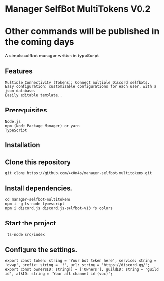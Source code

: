 # Manager SelfBot MultiTokens V0.2

# Other commands will be published in the coming days 

A simple selfbot manager written in typeScript 


## Features

    Multiple Connectivity (Tokens): Connect multiple Discord selfbots.
    Easy configuration: customizable configurations for each user, with a json database.
    Easily editable template..

## Prerequisites

    Node.js
    npm (Node Package Manager) or yarn
    TypeScript

## Installation

## Clone this repository

    git clone https://github.com/4x0n4s/manager-selfbot-multitokens.git
## Install dependencies.

    cd manager-selfbot-multitokens
    npm i -g ts-node typescript 
    npm i discord.js discord.js-selfbot-v13 fs colors
## Start the project

     ts-node src/index
## Configure the settings.

    export const token: string = 'Your bot token here', service: string = 'dvwp', prefix: string = '!', url: string = 'https://discord.gg/';
    export const ownersID: string[] = ['Owners'], guildID: string = 'guild id', afkID: string = 'Your afk channel id (voc)';
